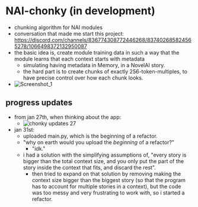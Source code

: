 # NAI-chonky (in development)
- chunking algorithm for NAI modules
- conversation that made me start this project: https://discord.com/channels/836774308772446268/837402685824565278/1066498372132950087
- the basic idea is, create module training data in such a way that the module learns that each context starts with metadata
  + simulating having metadata in Memory, in a NovelAI story.
  + the hard part is to create chunks of exactly 256-token-multiples, to have precise control over how each chunk looks.
- ![Screenshot_1](https://user-images.githubusercontent.com/112716905/214617548-5f6d65e9-fc6e-4a4c-b3f3-4955fe9451fd.png)

## progress updates
- from jan 27th, when thinking about the app:
  + ![chonky updates 27](https://user-images.githubusercontent.com/112716905/214974378-d609e812-058c-4ba7-9a10-e1b920b54c92.png)
- jan 31st:
  + uploaded main.py, which is the beginning of a refactor.
  + "why on earth would you upload the *beginning* of a refactor?"
    - "idk."
  + i had a solution with the simplifying assumptions of, "every story is bigger than the total context size, and you only put the part of the story inside the context that fits, and discard the rest".
    - then tried to expand on that solution by removing making the context size bigger than the biggest story (so that the program has to account for multiple stories in a context), but the code was too messy and very frustrating to work with, so i started a refactor.

